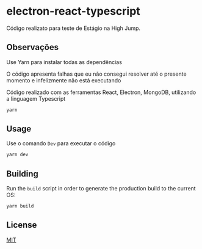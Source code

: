 # electron-react-typescript
Código realizato para teste de Estágio na High Jump.

## Observações

Use Yarn para instalar todas as dependências

O código apresenta falhas que eu não consegui resolver até o presente momento e infelizmente não está executando

Código realizado com as ferramentas React, Electron, MongoDB, utilizando a linguagem Typescript

```bash
yarn
```

## Usage

Use o comando `Dev` para executar o código

```bash
yarn dev
```

## Building

Run the `build` script in order to generate the production build to the current OS: 

```bash
yarn build
```

## License

[MIT](https://choosealicense.com/licenses/mit/)